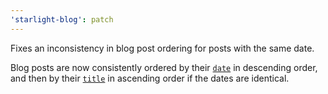 ```yaml
---
'starlight-blog': patch
---
```


Fixes an inconsistency in blog post ordering for posts with the same date.

Blog posts are now consistently ordered by their [`date`](https://starlight-blog-docs.vercel.app/guides/frontmatter/#date-required) in descending order, and then by their [`title`](https://starlight-blog-docs.vercel.app/guides/frontmatter/#title-required) in ascending order if the dates are identical.
